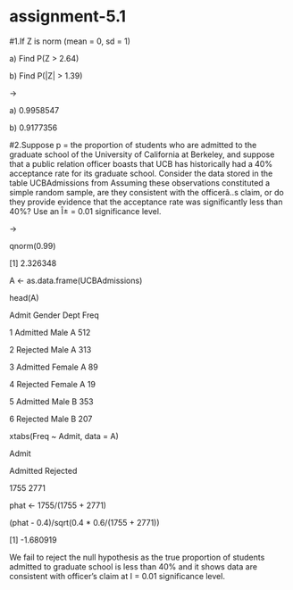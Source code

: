 # assignment-5.1

#1.If Z is norm (mean = 0, sd = 1)

a) Find P(Z > 2.64)

b) Find P(|Z| > 1.39)

 ->

a) 0.9958547

b) 0.9177356



#2.Suppose p = the proportion of students who are admitted to the graduate school of the University of
California at Berkeley, and suppose that a public relation officer boasts that UCB has historically had a
40% acceptance rate for its graduate school. Consider the data stored in the table UCBAdmissions from
Assuming these observations constituted a simple random sample, are they consistent with the
officerâ..s claim, or do they provide evidence that the acceptance rate was significantly less than 40%?
Use an Î± = 0.01 significance level.

->

qnorm(0.99)

[1] 2.326348

A <- as.data.frame(UCBAdmissions)

head(A)

Admit Gender Dept Freq

1 Admitted Male A 512

2 Rejected Male A 313


3 Admitted Female A 89

4 Rejected Female A 19

5 Admitted Male B 353

6 Rejected Male B 207

xtabs(Freq ~ Admit, data = A)

Admit

Admitted Rejected 

1755 2771

phat <- 1755/(1755 + 2771)

(phat - 0.4)/sqrt(0.4 * 0.6/(1755 + 2771))

[1] -1.680919

We fail to reject the null hypothesis as the true proportion of students admitted to graduate school is less than 40% and it shows data are consistent with officer’s claim at I = 0.01 significance level.

